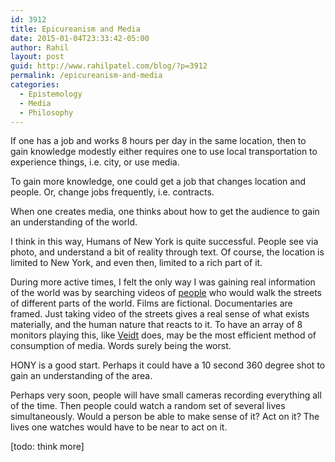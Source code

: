 ```yaml
---
id: 3912
title: Epicureanism and Media
date: 2015-01-04T23:33:42-05:00
author: Rahil
layout: post
guid: http://www.rahilpatel.com/blog/?p=3912
permalink: /epicureanism-and-media
categories:
  - Epistemology
  - Media
  - Philosophy
---
```

If one has a job and works 8 hours per day in the same location, then to gain knowledge modestly either requires one to use local transportation to experience things, i.e. city, or use media.

To gain more knowledge, one could get a job that changes location and people. Or, change jobs frequently, i.e. contracts.

When one creates media, one thinks about how to get the audience to gain an understanding of the world.

I think in this way, Humans of New York is quite successful. People see via photo, and understand a bit of reality through text. Of course, the location is limited to New York, and even then, limited to a rich part of it.

During more active times, I felt the only way I was gaining real information of the world was by searching videos of [people](https://www.youtube.com/channel/UCIeTp7i1wqRZYiPoNXN2XHg) who would walk the streets of different parts of the world. Films are fictional. Documentaries are framed. Just taking video of the streets gives a real sense of what exists materially, and the human nature that reacts to it. To have an array of 8 monitors playing this, like [Veidt](http://staplecrops.com/wordpress/wp-content/uploads/veidt.jpg) does, may be the most efficient method of consumption of media. Words surely being the worst.

HONY is a good start. Perhaps it could have a 10 second 360 degree shot to gain an understanding of the area.

Perhaps very soon, people will have small cameras recording everything all of the time. Then people could watch a random set of several lives simultaneously. Would a person be able to make sense of it? Act on it? The lives one watches would have to be near to act on it.

[todo: think more]
